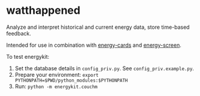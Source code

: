 watthappened
============

Analyze and interpret historical and current energy data, store time-based feedback.

Intended for use in combination with [energy-cards](https://github.com/interactiveinstitute/energy-cards) and [energy-screen](https://github.com/interactiveinstitute/energy-screen).

To test energykit:

1. Set the database details in `config_priv.py`. See `config_priv.example.py`.
2. Prepare your environment: `export PYTHONPATH=$PWD/python_modules:$PYTHONPATH`
2. Run: `python -m energykit.couchm`
